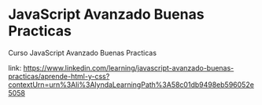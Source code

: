 # JavaScript Avanzado Buenas Practicas
 Curso JavaScript Avanzado Buenas Practicas


link:
https://www.linkedin.com/learning/javascript-avanzado-buenas-practicas/aprende-html-y-css?contextUrn=urn%3Ali%3AlyndaLearningPath%3A58c01db9498eb596052e5058
